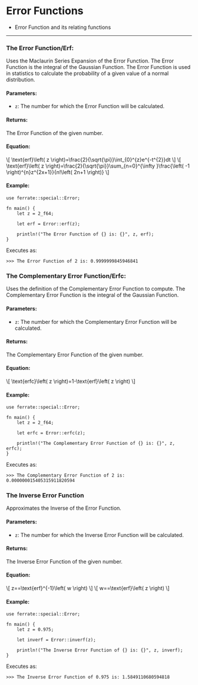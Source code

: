# Error Functions

- Error Function and its relating functions

***

### The Error Function/Erf:
Uses the Maclaurin Series Expansion of the Error Function. The Error Function is the integral of the Gaussian Function. The Error Function is used in statistics to calculate the probability of a given value of a normal distribution.

#### Parameters:

- `z`: The number for which the Error Function will be calculated.

#### Returns:

The Error Function of the given number.

#### Equation:

\\[ \text{erf}\left( z \right)=\frac{2}{\sqrt{\pi}}\int_{0}^{z}e^{-t^{2}}dt \\]
\\[ \text{erf}\left( z \right)=\frac{2}{\sqrt{\pi}}\sum_{n=0}^{\infty }\frac{\left( -1 \right)^{n}z^{2x+1}}{n!\left( 2n+1 \right)} \\]

#### Example:

```,norun,rust                                 
use ferrate::special::Error;        
                         
fn main() {                
    let z = 2_f64;        
                          
    let erf = Error::erf(z);
                          
    println!("The Error Function of {} is: {}", z, erf);
}
```

Executes as:

```,norun,rust
>>> The Error Function of 2 is: 0.9999999845946841
```

### The Complementary Error Function/Erfc:

Uses the definition of the Complementary Error Function to compute. The Complementary Error Function is the integral of the Gaussian Function.

#### Parameters:
    
- `z`: The number for which the Complementary Error Function will be calculated.

#### Returns:

The Complementary Error Function of the given number.

#### Equation:

\\[ \text{erfc}\left( z \right)=1-\text{erf}\left( z \right) \\]

#### Example:

```,norun,rust                                              
use ferrate::special::Error;                     

fn main() {                                        
    let z = 2_f64;                                 
                                                     
    let erfc = Error::erfc(z);                      
                                                     
    println!("The Complementary Error Function of {} is: {}", z, erfc);
}
```

Executes as:

```,norun,rust
>>> The Complementary Error Function of 2 is: 0.000000015405315911820594
```

### The Inverse Error Function
Approximates the Inverse of the Error Function.

#### Parameters:

- `z`: The number for which the Inverse Error Function will be calculated.

#### Returns:

The Inverse Error Function of the given number.

#### Equation:

\\[ z==\text{erf}^{-1}\left( w \right) \\]
\\[ w==\text{erf}\left( z \right) \\]
      
#### Example:

```,norun,rust                                    
use ferrate::special::Error;           

fn main() {                              
    let z = 0.975;                       
                                         
    let inverf = Error::inverf(z);       
                                         
    println!("The Inverse Error Function of {} is: {}", z, inverf);
}
```

Executes as:

```,norun,rust
>>> The Inverse Error Function of 0.975 is: 1.5849110680594818
```